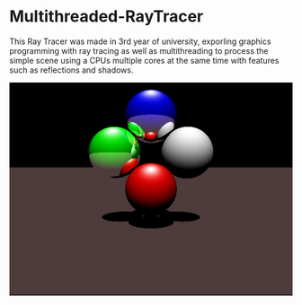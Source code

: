 # Multithreaded-RayTracer

This Ray Tracer was made in 3rd year of university, exporling graphics programming with ray tracing as well as multithreading to process the simple scene using a CPUs multiple cores at the same time with features such as reflections and shadows.

![](images/raytrace.PNG)
